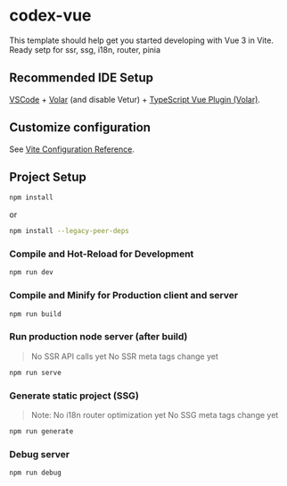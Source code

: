 # codex-vue

This template should help get you started developing with Vue 3 in Vite.
Ready setp for ssr, ssg, i18n, router, pinia

## Recommended IDE Setup

[VSCode](https://code.visualstudio.com/) + [Volar](https://marketplace.visualstudio.com/items?itemName=Vue.volar) (and disable Vetur) + [TypeScript Vue Plugin (Volar)](https://marketplace.visualstudio.com/items?itemName=Vue.vscode-typescript-vue-plugin).

## Customize configuration

See [Vite Configuration Reference](https://vitejs.dev/config/).

## Project Setup

```sh
npm install
```
or
```sh
npm install --legacy-peer-deps
```

### Compile and Hot-Reload for Development

```sh
npm run dev
```

### Compile and Minify for Production client and server

```sh
npm run build
```

### Run production node server (after build)

> No SSR API calls yet
> No SSR meta tags change yet

```sh
npm run serve
```

### Generate static project (SSG)

> Note: No i18n router optimization yet
> No SSG meta tags change yet

```sh
npm run generate
```

### Debug server

```sh
npm run debug
```
